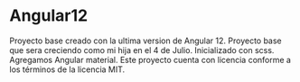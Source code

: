 # Angular12
Proyecto base creado con la ultima version de Angular 12.
Proyecto base que sera creciendo como mi hija en el 4 de Julio.
Inicializado con scss. 
Agregamos Angular material.
Este proyecto cuenta con licencia conforme a los términos de la licencia MIT.
